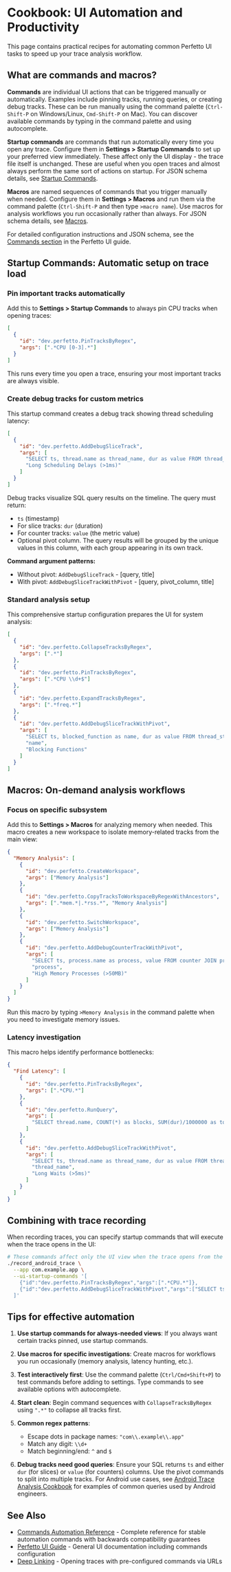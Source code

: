 # Cookbook: UI Automation and Productivity

This page contains practical recipes for automating common Perfetto UI tasks to
speed up your trace analysis workflow.

## What are commands and macros?

**Commands** are individual UI actions that can be triggered manually or
automatically. Examples include pinning tracks, running queries, or creating
debug tracks. These can be run manually using the command palette
(`Ctrl-Shift-P` on Windows/Linux, `Cmd-Shift-P` on Mac). You can discover
available commands by typing in the command palette and using autocomplete.

**Startup commands** are commands that run automatically every time you open any
trace. Configure them in **Settings > Startup Commands** to set up your
preferred view immediately. These affect only the UI display - the trace file
itself is unchanged. These are useful when you open traces and almost always
perform the same sort of actions on startup. For JSON schema details, see
[Startup Commands](/docs/visualization/perfetto-ui.md#startup-commands).

**Macros** are named sequences of commands that you trigger manually when
needed. Configure them in **Settings > Macros** and run them via the command
palette (`Ctrl-Shift-P` and then type `>macro name`). Use macros for analysis
workflows you run occasionally rather than always. For JSON schema details, see
[Macros](/docs/visualization/perfetto-ui.md#macros).

For detailed configuration instructions and JSON schema, see the
[Commands section](/docs/visualization/perfetto-ui.md#commands) in the Perfetto
UI guide.

## Startup Commands: Automatic setup on trace load

### Pin important tracks automatically

Add this to **Settings > Startup Commands** to always pin CPU tracks when
opening traces:

```json
[
  {
    "id": "dev.perfetto.PinTracksByRegex",
    "args": [".*CPU [0-3].*"]
  }
]
```

This runs every time you open a trace, ensuring your most important tracks are
always visible.

### Create debug tracks for custom metrics

This startup command creates a debug track showing thread scheduling latency:

```json
[
  {
    "id": "dev.perfetto.AddDebugSliceTrack",
    "args": [
      "SELECT ts, thread.name as thread_name, dur as value FROM thread_state JOIN thread USING(utid) WHERE state = 'R' AND dur > 1000000",
      "Long Scheduling Delays (>1ms)"
    ]
  }
]
```

Debug tracks visualize SQL query results on the timeline. The query must return:

- `ts` (timestamp)
- For slice tracks: `dur` (duration)
- For counter tracks: `value` (the metric value)
- Optional pivot column. The query results will be grouped by the unique values
  in this column, with each group appearing in its own track.

**Command argument patterns:**

- Without pivot: `AddDebugSliceTrack` - [query, title]
- With pivot: `AddDebugSliceTrackWithPivot` - [query, pivot_column, title]

### Standard analysis setup

This comprehensive startup configuration prepares the UI for system analysis:

```json
[
  {
    "id": "dev.perfetto.CollapseTracksByRegex",
    "args": [".*"]
  },
  {
    "id": "dev.perfetto.PinTracksByRegex",
    "args": [".*CPU \\d+$"]
  },
  {
    "id": "dev.perfetto.ExpandTracksByRegex",
    "args": [".*freq.*"]
  },
  {
    "id": "dev.perfetto.AddDebugSliceTrackWithPivot",
    "args": [
      "SELECT ts, blocked_function as name, dur as value FROM thread_state WHERE state = 'D' AND blocked_function IS NOT NULL",
      "name",
      "Blocking Functions"
    ]
  }
]
```

## Macros: On-demand analysis workflows

### Focus on specific subsystem

Add this to **Settings > Macros** for analyzing memory when needed. This macro
creates a new workspace to isolate memory-related tracks from the main view:

```json
{
  "Memory Analysis": [
    {
      "id": "dev.perfetto.CreateWorkspace",
      "args": ["Memory Analysis"]
    },
    {
      "id": "dev.perfetto.CopyTracksToWorkspaceByRegexWithAncestors",
      "args": [".*mem.*|.*rss.*", "Memory Analysis"]
    },
    {
      "id": "dev.perfetto.SwitchWorkspace",
      "args": ["Memory Analysis"]
    },
    {
      "id": "dev.perfetto.AddDebugCounterTrackWithPivot",
      "args": [
        "SELECT ts, process.name as process, value FROM counter JOIN process_counter_track ON counter.track_id = process_counter_track.id JOIN process USING (upid) WHERE counter.name = 'mem.rss' AND value > 50000000",
        "process",
        "High Memory Processes (>50MB)"
      ]
    }
  ]
}
```

Run this macro by typing `>Memory Analysis` in the command palette when you need
to investigate memory issues.

### Latency investigation

This macro helps identify performance bottlenecks:

```json
{
  "Find Latency": [
    {
      "id": "dev.perfetto.PinTracksByRegex",
      "args": [".*CPU.*"]
    },
    {
      "id": "dev.perfetto.RunQuery",
      "args": [
        "SELECT thread.name, COUNT(*) as blocks, SUM(dur)/1000000 as total_ms FROM thread_state JOIN thread USING(utid) WHERE state = 'D' GROUP BY thread.name ORDER BY total_ms DESC LIMIT 10"
      ]
    },
    {
      "id": "dev.perfetto.AddDebugSliceTrackWithPivot",
      "args": [
        "SELECT ts, thread.name as thread_name, dur as value FROM thread_state JOIN thread USING (utid) WHERE state IN ('R', 'D+') AND dur > 5000000",
        "thread_name",
        "Long Waits (>5ms)"
      ]
    }
  ]
}
```

## Combining with trace recording

When recording traces, you can specify startup commands that will execute when
the trace opens in the UI:

```bash
# These commands affect only the UI view when the trace opens from the script.
./record_android_trace \
  --app com.example.app \
  --ui-startup-commands '[
    {"id":"dev.perfetto.PinTracksByRegex","args":[".*CPU.*"]},
    {"id":"dev.perfetto.AddDebugSliceTrackWithPivot","args":["SELECT ts, thread.name as thread, dur as value FROM thread_state JOIN thread USING(utid) WHERE state = \"R\"","thread","Runnable Time"]}
  ]'
```

## Tips for effective automation

1. **Use startup commands for always-needed views**: If you always want certain
   tracks pinned, use startup commands.

2. **Use macros for specific investigations**: Create macros for workflows you
   run occasionally (memory analysis, latency hunting, etc.).

3. **Test interactively first**: Use the command palette (`Ctrl/Cmd+Shift+P`) to
   test commands before adding to settings. Type commands to see available
   options with autocomplete.

4. **Start clean**: Begin command sequences with `CollapseTracksByRegex` using
   `".*"` to collapse all tracks first.

5. **Common regex patterns**:

   - Escape dots in package names: `"com\\.example\\.app"`
   - Match any digit: `\\d+`
   - Match beginning/end: `^` and `$`

6. **Debug tracks need good queries**: Ensure your SQL returns `ts` and either
   `dur` (for slices) or `value` (for counters) columns. Use the pivot commands
   to split into multiple tracks. For Android use cases, see
   [Android Trace Analysis Cookbook](/docs/getting-started/android-trace-analysis.md)
   for examples of common queries used by Android engineers.

## See Also

- [Commands Automation Reference](/docs/visualization/commands-automation-reference.md) -
  Complete reference for stable automation commands with backwards compatibility
  guarantees
- [Perfetto UI Guide](/docs/visualization/perfetto-ui.md) - General UI
  documentation including commands configuration
- [Deep Linking](/docs/visualization/deep-linking-to-perfetto-ui.md) - Opening
  traces with pre-configured commands via URLs
